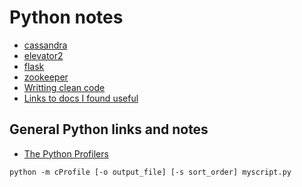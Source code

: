 # Python notes
- [cassandra](cassandra/notes.md)
- [elevator2](elevator2/notes.md)
- [flask](flask/notes.md)
- [zookeeper](notes/python-zookeper.md)
- [Writting clean code](writting-clean-code.txt)
- [Links to docs I found useful](notes/links.md)
## General Python links and notes
- [The Python Profilers](https://docs.python.org/2/library/profile.html)
```
python -m cProfile [-o output_file] [-s sort_order] myscript.py
```
